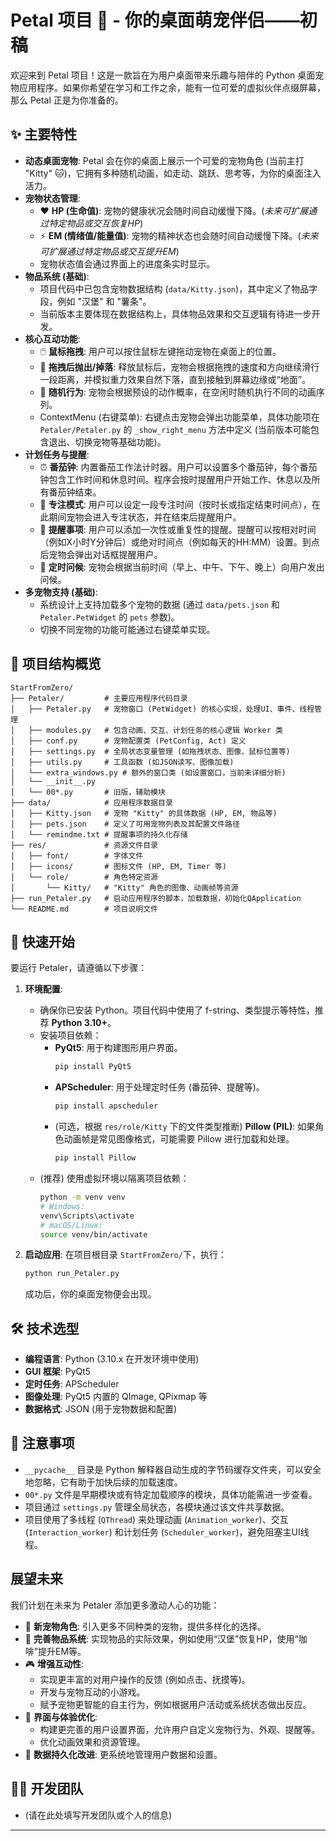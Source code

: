 # Petal 项目 🐾 - 你的桌面萌宠伴侣——初稿

欢迎来到 Petal 项目！这是一款旨在为用户桌面带来乐趣与陪伴的 Python 桌面宠物应用程序。如果你希望在学习和工作之余，能有一位可爱的虚拟伙伴点缀屏幕，那么 Petal 正是为你准备的。

## ✨ 主要特性

*   **动态桌面宠物**: Petal 会在你的桌面上展示一个可爱的宠物角色 (当前主打 "Kitty" 🐱)，它拥有多种随机动画，如走动、跳跃、思考等，为你的桌面注入活力。
*   **宠物状态管理**:
    *   ❤️ **HP (生命值)**: 宠物的健康状况会随时间自动缓慢下降。(*未来可扩展通过特定物品或交互恢复HP*)
    *   ⚡ **EM (情绪值/能量值)**: 宠物的精神状态也会随时间自动缓慢下降。(*未来可扩展通过特定物品或交互提升EM*)
    *   宠物状态值会通过界面上的进度条实时显示。
*   **物品系统 (基础)**:
    *   项目代码中已包含宠物数据结构 (`data/Kitty.json`)，其中定义了物品字段，例如 "汉堡" 和 "薯条"。
    *   当前版本主要体现在数据结构上，具体物品效果和交互逻辑有待进一步开发。
*   **核心互动功能**:
    *   🖱️ **鼠标拖拽**: 用户可以按住鼠标左键拖动宠物在桌面上的位置。
    *   💨 **拖拽后抛出/掉落**: 释放鼠标后，宠物会根据拖拽的速度和方向继续滑行一段距离，并模拟重力效果自然下落，直到接触到屏幕边缘或“地面”。
    *   🐾 **随机行为**: 宠物会根据预设的动作概率，在空闲时随机执行不同的动画序列。
    *   ContextMenu (右键菜单): 右键点击宠物会弹出功能菜单，具体功能项在 `Petaler/Petaler.py` 的 `_show_right_menu` 方法中定义 (当前版本可能包含退出、切换宠物等基础功能)。
*   **计划任务与提醒**:
    *   ⏰ **番茄钟**: 内置番茄工作法计时器。用户可以设置多个番茄钟，每个番茄钟包含工作时间和休息时间。程序会按时提醒用户开始工作、休息以及所有番茄钟结束。
    *   🎯 **专注模式**: 用户可以设定一段专注时间（按时长或指定结束时间点），在此期间宠物会进入专注状态，并在结束后提醒用户。
    *   🔔 **提醒事项**: 用户可以添加一次性或重复性的提醒。提醒可以按相对时间（例如X小时Y分钟后）或绝对时间点（例如每天的HH:MM）设置。到点后宠物会弹出对话框提醒用户。
    *   👋 **定时问候**: 宠物会根据当前时间（早上、中午、下午、晚上）向用户发出问候。
*   **多宠物支持 (基础)**:
    *   系统设计上支持加载多个宠物的数据 (通过 `data/pets.json` 和 `Petaler.PetWidget` 的 `pets` 参数)。
    *   切换不同宠物的功能可能通过右键菜单实现。

## 📂 项目结构概览
```
StartFromZero/
├── Petaler/         # 主要应用程序代码目录
│   ├── Petaler.py   # 宠物窗口 (PetWidget) 的核心实现，处理UI、事件、线程管理
│   ├── modules.py   # 包含动画、交互、计划任务的核心逻辑 Worker 类
│   ├── conf.py      # 宠物配置类 (PetConfig, Act) 定义
│   ├── settings.py  # 全局状态变量管理 (如拖拽状态、图像、鼠标位置等)
│   ├── utils.py     # 工具函数 (如JSON读写、图像加载)
│   └── extra_windows.py # 额外的窗口类 (如设置窗口，当前未详细分析)
│   └── __init__.py
│   └── 00*.py       # 旧版，辅助模块
├── data/            # 应用程序数据目录
│   ├── Kitty.json   # 宠物 "Kitty" 的具体数据 (HP, EM, 物品等)
│   ├── pets.json    # 定义了可用宠物列表及其配置文件路径
│   └── remindme.txt # 提醒事项的持久化存储
├── res/             # 资源文件目录
│   ├── font/        # 字体文件
│   ├── icons/       # 图标文件 (HP, EM, Timer 等)
│   └── role/        # 角色特定资源
│       └── Kitty/   # "Kitty" 角色的图像、动画帧等资源
├── run_Petaler.py   # 启动应用程序的脚本，加载数据，初始化QApplication
└── README.md        # 项目说明文件
```

## 🚀 快速开始

要运行 Petaler，请遵循以下步骤：

1.  **环境配置**:
    *   确保你已安装 Python。项目代码中使用了 f-string、类型提示等特性，推荐 **Python 3.10+**。
    *   安装项目依赖：
        *   **PyQt5**: 用于构建图形用户界面。
            ```bash
            pip install PyQt5
            ```
        *   **APScheduler**: 用于处理定时任务 (番茄钟、提醒等)。
            ```bash
            pip install apscheduler
            ```
        *   (可选，根据 `res/role/Kitty` 下的文件类型推断) **Pillow (PIL)**: 如果角色动画帧是常见图像格式，可能需要 Pillow 进行加载和处理。
            ```bash
            pip install Pillow
            ```
    *   (推荐) 使用虚拟环境以隔离项目依赖：
        ```bash
        python -m venv venv
        # Windows:
        venv\Scripts\activate
        # macOS/Linux:
        source venv/bin/activate
        ```

2.  **启动应用**:
    在项目根目录 `StartFromZero/`下，执行：
    ```bash
    python run_Petaler.py
    ```
    成功后，你的桌面宠物便会出现。

## 🛠️ 技术选型

*   **编程语言**: Python (3.10.x 在开发环境中使用)
*   **GUI 框架**: PyQt5
*   **定时任务**: APScheduler
*   **图像处理**: PyQt5 内置的 QImage, QPixmap 等
*   **数据格式**: JSON (用于宠物数据和配置)

## 📝 注意事项

*   `__pycache__` 目录是 Python 解释器自动生成的字节码缓存文件夹，可以安全地忽略，它有助于加快后续的加载速度。
*   `00*.py` 文件是早期模块或有特定加载顺序的模块，具体功能需进一步查看。
*   项目通过 `settings.py` 管理全局状态，各模块通过该文件共享数据。
*   项目使用了多线程 (`QThread`) 来处理动画 (`Animation_worker`)、交互 (`Interaction_worker`) 和计划任务 (`Scheduler_worker`)，避免阻塞主UI线程。

## 展望未来

我们计划在未来为 Petaler 添加更多激动人心的功能：

*   🌟 **新宠物角色**: 引入更多不同种类的宠物，提供多样化的选择。
*   🍲 **完善物品系统**: 实现物品的实际效果，例如使用“汉堡”恢复HP，使用“咖啡”提升EM等。
*   🎮 **增强互动性**:
    *   实现更丰富的对用户操作的反馈 (例如点击、抚摸等)。
    *   开发与宠物互动的小游戏。
    *   赋予宠物更智能的自主行为，例如根据用户活动或系统状态做出反应。
*   🎨 **界面与体验优化**:
    *   构建更完善的用户设置界面，允许用户自定义宠物行为、外观、提醒等。
    *   优化动画效果和资源管理。
*   💾 **数据持久化改进**: 更系统地管理用户数据和设置。

## 🧑‍💻 开发团队

*   (请在此处填写开发团队或个人的信息)

---
